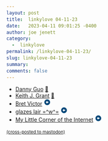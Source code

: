 ```yaml
---
layout: post
title:  linkylove 04-11-23
date:   2023-04-11 09:01:25 -0400
author: joe jenett
category:
  -  linkylove
permalink: /linkylove-04-11-23/
slug: linkylove-04-11-23
summary: 
comments: false
---
```

<ul class="linkylove">
	<li><a title="Danny Guo" href="https://www.dannyguo.com/">Danny Guo</a> <a href="https://pinboard.in/u:ramicof">📌</a></li>
	<li><a title="Keith J. Grant" href="https://keithjgrant.com/">Keith J. Grant</a> <a href="https://pinboard.in/u:jugglebird">📌</a></li>
	<li><a title="Bret Victor, beast of burden" href="http://worrydream.com/">Bret Victor</a> <a class="normaltext" title="source" href="https://search.marginalia.nu/explore/random"><img src="/images/left-arrow.png" alt="" width="18"></a></li>
	<li><a title="jan Alesi" href="https://glazeliights.neocities.org/">glazes lair =^w^=</a> <a class="normaltext" title="source" href="https://hotlinewebring.club/"><img src="/images/left-arrow.png" alt="" width="18"></a></li>
	<li><a title="My Little Corner of the Internet" href="https://tabi98.neocities.org/">My Little Corner of the Internet</a> <a class="normaltext" title="source" href="https://webring.dinhe.net/"><img src="/images/left-arrow.png" alt="" width="18"></a></li>
</ul>

<a href="https://brid.gy/publish/mastodon"><small>(cross-posted to mastodon)</small></a>